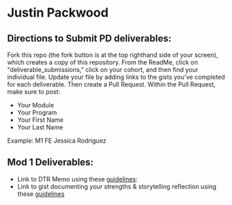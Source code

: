 # Justin Packwood

## Directions to Submit PD deliverables:
Fork this repo (the fork button is at the top righthand side of your screen), which creates a copy of this repository. From the ReadMe, click on "deliverable_submissions," click on your cohort, and then find your individual file. Update your file by adding links to the gists you've completed for each deliverable. Then create a Pull Request. Within the Pull Request, make sure to post:

* Your Module
* Your Program
* Your First Name
* Your Last Name

Example: M1 FE Jessica Rodriguez

## Mod 1 Deliverables:
* Link to DTR Memo using these [guidelines](https://gist.github.com/bfarestadrittel/a2b36a35732df61ce443f47f43a145f9):
* Link to gist documenting your strengths & storytelling reflection using these [guidelines](https://gist.github.com/Jessewood/b022c4c761a33d69362469335ff67ca5)

